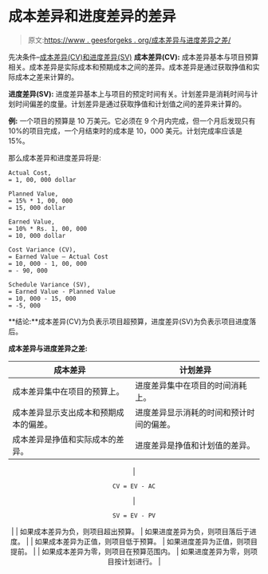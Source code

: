 # 成本差异和进度差异的差异

> 原文:[https://www . geesforgeks . org/成本差异与进度差异之差/](https://www.geeksforgeeks.org/difference-between-cost-variance-and-schedule-variance/)

先决条件–[成本差异(CV)和进度差异(SV)](https://www.geeksforgeeks.org/software-engineering-cost-variance-cv-and-schedule-variance-sv/)
**成本差异(CV):**
成本差异基本与项目预算相关。成本差异是实际成本和预期成本之间的差异。成本差异是通过获取挣值和实际成本之差来计算的。

**进度差异(SV):**
进度差异基本上与项目的预定时间有关。计划差异是消耗时间与计划时间偏差的度量。计划差异是通过获取挣值和计划值之间的差异来计算的。

**例:**
一个项目的预算是 10 万美元。它必须在 9 个月内完成，但一个月后发现只有 10%的项目完成，一个月结束时的成本是 10，000 美元。计划完成率应该是 15%。

那么成本差异和进度差异将是:

```
Actual Cost, 
= 1, 00, 000 dollar

Planned Value, 
= 15% * 1, 00, 000 
= 15, 000 dollar

Earned Value, 
= 10% * Rs. 1, 00, 000 
= 10, 000 dollar

Cost Variance (CV), 
= Earned Value – Actual Cost 
= 10, 000 - 1, 00, 000
= - 90, 000

Schedule Variance (SV), 
= Earned Value - Planned Value
= 10, 000 - 15, 000
= -5, 000 
```

**结论:**成本差异(CV)为负表示项目超预算，进度差异(SV)为负表示项目进度落后。

**成本差异与进度差异之差:**

<center>

| 成本差异 | 计划差异 |
| --- | --- |
| 成本差异集中在项目的预算上。 | 进度差异集中在项目的时间消耗上。 |
| 成本差异显示支出成本和预期成本的偏差。 | 进度差异显示消耗的时间和预计时间的偏差。 |
| 成本差异是挣值和实际成本的差异。 | 进度差异是挣值和计划值的差异。 |
| 

```
CV = EV - AC
```

 | 

```
SV = EV - PV
```

 |
| 如果成本差异为负，则项目超出预算。 | 如果进度差异为负，则项目落后于进度。 |
| 如果成本差异为正值，则项目低于预算。 | 如果进度差异为正值，则项目提前。 |
| 如果成本差异为零，则项目在预算范围内。 | 如果进度差异为零，则项目按计划进行。 |

</center>